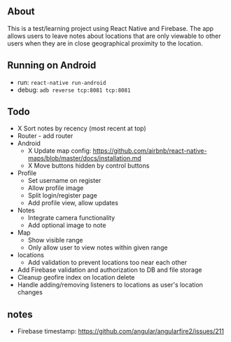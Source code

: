 ## About
This is a test/learning project using React Native and Firebase. The app allows users to leave notes about locations that are only viewable to other users when they are in close geographical proximity to the location.

## Running on Android
* run: `react-native run-android`
* debug: `adb reverse tcp:8081 tcp:8081`

## Todo
* X Sort notes by recency (most recent at top)
* Router - add router
* Android
  * X Update map config: https://github.com/airbnb/react-native-maps/blob/master/docs/installation.md
  * X Move buttons hidden by control buttons
* Profile
  * Set username on register
  * Allow profile image
  * Split login/register page
  * Add profile view, allow updates
* Notes
  * Integrate camera functionality
  * Add optional image to note
* Map
  * Show visible range
  * Only allow user to view notes within given range
* locations
  * Add validation to prevent locations too near each other
* Add Firebase validation and authorization to DB and file storage
* Cleanup geofire index on location delete
* Handle adding/removing listeners to locations as user's location changes

## notes
* Firebase timestamp: https://github.com/angular/angularfire2/issues/211
